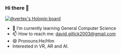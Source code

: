 ### Hi there 👋

[![@vertex's Holopin board](https://holopin.me/vertex)](https://holopin.io/@vertex)

- 🌱 I’m currently learning General Computer Science
- 📫 How to reach me: david.gillick2003@gmail.com
- 😄 Pronouns:He/Him
- Interested in VR, AR and AI.

